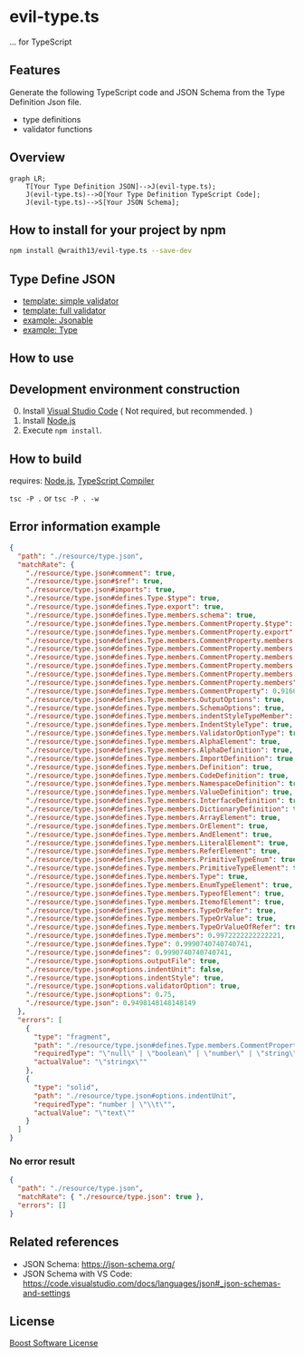 # evil-type.ts

... for TypeScript

## Features

Generate the following TypeScript code and JSON Schema from the Type Definition Json file.

- type definitions
- validator functions

## Overview

```mermaid
graph LR;
    T[Your Type Definition JSON]-->J(evil-type.ts);
    J(evil-type.ts)-->O[Your Type Definition TypeScript Code];
    J(evil-type.ts)-->S[Your JSON Schema];
```

## How to install for your project by npm

```sh
npm install @wraith13/evil-type.ts --save-dev
```

## Type Define JSON

- [template: simple validator](./template/simple.json)
- [template: full validator](./template/full.json)
- [example: Jsonable](./resource/jsonable.json)
- [example: Type](./resource/type.json)

## How to use

## Development environment construction

0. Install [Visual Studio Code](https://code.visualstudio.com/) ( Not required, but recommended. )
1. Install [Node.js](https://nodejs.org/)
2. Execute `npm install`.

## How to build

requires: [Node.js](https://nodejs.org/), [TypeScript Compiler](https://www.npmjs.com/package/typescript)

`tsc -P .` or `tsc -P . -w`

## Error information example

```json
{
  "path": "./resource/type.json",
  "matchRate": {
    "./resource/type.json#comment": true,
    "./resource/type.json#$ref": true,
    "./resource/type.json#imports": true,
    "./resource/type.json#defines.Type.$type": true,
    "./resource/type.json#defines.Type.export": true,
    "./resource/type.json#defines.Type.members.schema": true,
    "./resource/type.json#defines.Type.members.CommentProperty.$type": true,
    "./resource/type.json#defines.Type.members.CommentProperty.export": true,
    "./resource/type.json#defines.Type.members.CommentProperty.members.comment?.$type": true,
    "./resource/type.json#defines.Type.members.CommentProperty.members.comment?.items.$type": true,
    "./resource/type.json#defines.Type.members.CommentProperty.members.comment?.items.type": false,
    "./resource/type.json#defines.Type.members.CommentProperty.members.comment?.items": 0.5,
    "./resource/type.json#defines.Type.members.CommentProperty.members.comment?": 0.75,
    "./resource/type.json#defines.Type.members.CommentProperty.members": 0.75,
    "./resource/type.json#defines.Type.members.CommentProperty": 0.9166666666666666,
    "./resource/type.json#defines.Type.members.OutputOptions": true,
    "./resource/type.json#defines.Type.members.SchemaOptions": true,
    "./resource/type.json#defines.Type.members.indentStyleTypeMember": true,
    "./resource/type.json#defines.Type.members.IndentStyleType": true,
    "./resource/type.json#defines.Type.members.ValidatorOptionType": true,
    "./resource/type.json#defines.Type.members.AlphaElement": true,
    "./resource/type.json#defines.Type.members.AlphaDefinition": true,
    "./resource/type.json#defines.Type.members.ImportDefinition": true,
    "./resource/type.json#defines.Type.members.Definition": true,
    "./resource/type.json#defines.Type.members.CodeDefinition": true,
    "./resource/type.json#defines.Type.members.NamespaceDefinition": true,
    "./resource/type.json#defines.Type.members.ValueDefinition": true,
    "./resource/type.json#defines.Type.members.InterfaceDefinition": true,
    "./resource/type.json#defines.Type.members.DictionaryDefinition": true,
    "./resource/type.json#defines.Type.members.ArrayElement": true,
    "./resource/type.json#defines.Type.members.OrElement": true,
    "./resource/type.json#defines.Type.members.AndElement": true,
    "./resource/type.json#defines.Type.members.LiteralElement": true,
    "./resource/type.json#defines.Type.members.ReferElement": true,
    "./resource/type.json#defines.Type.members.PrimitiveTypeEnum": true,
    "./resource/type.json#defines.Type.members.PrimitiveTypeElement": true,
    "./resource/type.json#defines.Type.members.Type": true,
    "./resource/type.json#defines.Type.members.EnumTypeElement": true,
    "./resource/type.json#defines.Type.members.TypeofElement": true,
    "./resource/type.json#defines.Type.members.ItemofElement": true,
    "./resource/type.json#defines.Type.members.TypeOrRefer": true,
    "./resource/type.json#defines.Type.members.TypeOrValue": true,
    "./resource/type.json#defines.Type.members.TypeOrValueOfRefer": true,
    "./resource/type.json#defines.Type.members": 0.9972222222222221,
    "./resource/type.json#defines.Type": 0.9990740740740741,
    "./resource/type.json#defines": 0.9990740740740741,
    "./resource/type.json#options.outputFile": true,
    "./resource/type.json#options.indentUnit": false,
    "./resource/type.json#options.indentStyle": true,
    "./resource/type.json#options.validatorOption": true,
    "./resource/type.json#options": 0.75,
    "./resource/type.json": 0.9498148148148149
  },
  "errors": [
    {
      "type": "fragment",
      "path": "./resource/type.json#defines.Type.members.CommentProperty.members.comment?.items.type",
      "requiredType": "\"null\" | \"boolean\" | \"number\" | \"string\"",
      "actualValue": "\"stringx\""
    },
    {
      "type": "solid",
      "path": "./resource/type.json#options.indentUnit",
      "requiredType": "number | \"\\t\"",
      "actualValue": "\"text\""
    }
  ]
}
```

### No error result

```json
{
  "path": "./resource/type.json",
  "matchRate": { "./resource/type.json": true },
  "errors": []
}
```

## Related references

- JSON Schema: https://json-schema.org/
- JSON Schema with VS Code: https://code.visualstudio.com/docs/languages/json#_json-schemas-and-settings

## License

[Boost Software License](./LICENSE_1_0.txt)
